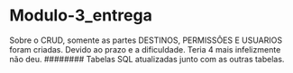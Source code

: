 # Modulo-3_entrega


Sobre o CRUD, somente as partes DESTINOS, PERMISSÔES E USUARIOS foram criadas. Devido ao prazo e a dificuldade. Teria 4 mais infelizmente não deu.
########
Tabelas SQL atualizadas junto com as outras tabelas.


